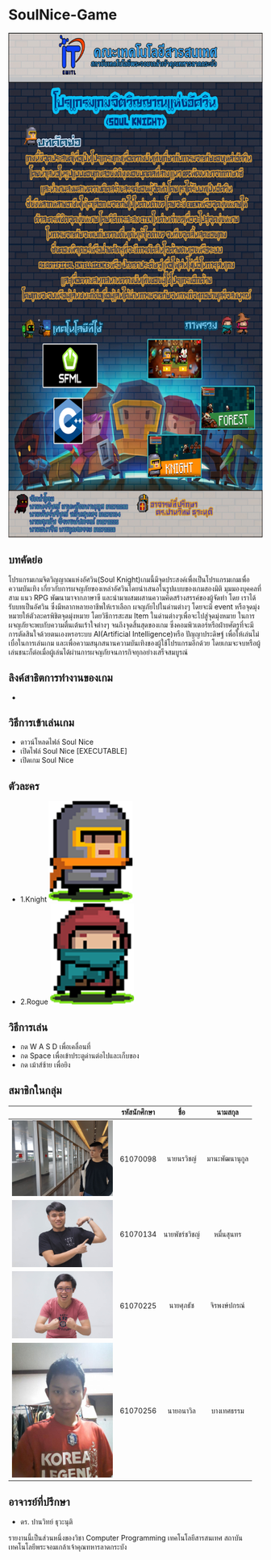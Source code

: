 # SoulNice-Game
<a href=""><img src="img/soulknight.JPG" widt="600px" height="1000px"></a>

## บทคัดย่อ
  โปรแกรมเกมจิตวิญญาณแห่งอัศวิน(Soul Knight)เกมนี้มีจุดประสงค์เพื่อเป็นโปรแกรมเกมเพื่อความบันเทิง 
เกี่ยวกับการผจญภัยของเหล่าอัศวินโดยนำเสนอในรูปแบบของเกมสองมิติ มุมมองบุคคลที่สาม แนว RPG 
พัฒนามาจากภาษาซี และนำมาผสมผสานความคิดสร้างสรรค์ของผู้จัดทำ โดย เราได้รับบทเป็นอัศวิน 
ซึ่งมีหลากหลายอาชีพให้เราเลือก ผจญภัยไปในด่านต่างๆ โดยจะมี event 
หรือจุดมุ่งหมายให้ตัวละครพิชิตจุดมุ่งหมาย โดยวิธีการสะสม Item 
ในด่านต่างๆเพื่อจะไปสู่จุดมุ่งหมาย ในการผจญภัยจะพบกับความตื่นเต้นเร้าใจต่างๆ 
จนถึงจุดสิ้นสุดของเกม ซึ่งคอมพิวเตอร์หรือฝ่ายศัตรูที่จะมีการตัดสินใจด้วยตนเองหรอระบบ AI(Artificial Intelligence)หรือ ปัญญาประดิษฐ์ 
เพื่อให้เล่นไม่เบื่อในการเล่นเกม และเพื่อความสนุกสนานความบันเทิงของผู้ใช้โปรแกรมอีกด้วย
โดยเกมจะจบหรือผู้เล่นชนะก็ต่อเมื่อผู้เล่นได้ผ่านการผจญภัยจนภารกิจทุกอย่างเสร็จสมบูรณ์
## ลิงค์สาธิตการทำงานของเกม
- 
## วิธีการเข้าเล่นเกม
- ดาวน์โหลดไฟล์ Soul Nice
- เปิดไฟล์ Soul Nice [EXECUTABLE]
- เปิดเกม Soul Nice

## ตัวละคร
- 1.Knight
<a href=""><img src="img/5.jpg" widt="100px" height="200px"></a>
- 2.Rogue
<a href=""><img src="img/6.jpg" widt="100px" height="200px"></a>

## วิธีการเล่น
 - กด W A S D เพื่อเคลื่อนที่
 - กด Space เพื่อเข้าประตูด่านต่อไปและเก็บของ
 - กด เม้าส์ซ้าย เพื่อยิง

## สมาชิกในกลุ่ม
| | รหัสนักศึกษา        | ชื่อ | นามสกุล |
|:-:| :-------------: |:----------:|:--------:|
| <a href=""><img src="img/1.jpg" width="200px"></a> | 61070098    | นายนรวิชญ์ | มานะพัฒนานุกูล |
| <a href=""><img src="img/2.jpg" width="200px"></a> | 61070134    | นายพัชร์ชวิชญ์ | หมื่นสุนทร |
| <a href=""><img src="img/3.jpg" width="200px"></a> | 61070225    | นายศุภธัช | จิรพงษ์ปกรณ์ |
<a href=""><img src="img/42.jpg" width="200px"></a> | 61070256    | นายอนาวิล | บางเทศธรรม |

## อาจารย์ที่ปรึกษา
- ดร. ปานวิทย์ ธุวะนุติ

รายงานนี้เป็นส่วนหนึ่งของวิชา Computer Programming 
เทคโนโลยีสารสนเทศ สถาบันเทคโนโลยีพระจอมเกล้าเจ้าคุณทหารลาดกระบัง

